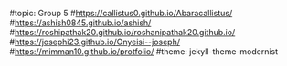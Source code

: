 #topic: Group 5
#https://callistus0.github.io/Abaracallistus/
#https://ashish0845.github.io/ashish/
#https://roshipathak20.github.io/roshanipathak20.github.io/
#https://josephi23.github.io/Onyeisi--joseph/
#https://mimman10.github.io/protfolio/
#theme: jekyll-theme-modernist
